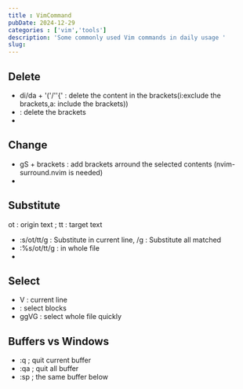 ```yaml
---
title : VimCommand
pubDate: 2024-12-29 
categories : ['vim','tools']
description: 'Some commonly used Vim commands in daily usage '
slug: 
---
```


## Delete 
* di/da + '('/''{' : delete the content in the brackets(i:exclude the brackets,a: include the brackets))
*    : delete the brackets
* 

## Change
* gS + brackets : add brackets arround the selected contents (nvim-surround.nvim  is needed)
*  

## Substitute
ot : origin text ; tt : target text 
* :s/ot/tt/g : Substitute in current line, /g : Substitute all matched
* :%s/ot/tt/g : in whole file 
* 

## Select 
* V : current line
* <C-v> : select blocks
* ggVG : select whole file quickly


## Buffers vs Windows
* :q ; quit current buffer  
* :qa ; quit all buffer 
* :sp ; the same buffer below


